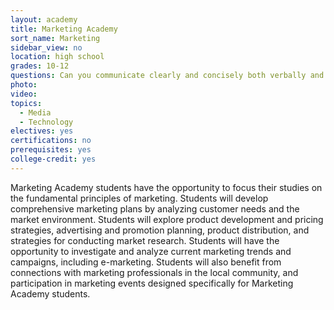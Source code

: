 ```yaml
---
layout: academy
title: Marketing Academy
sort_name: Marketing
sidebar_view: no
location: high school
grades: 10-12
questions: Can you communicate clearly and concisely both verbally and in writing? Are you able to recognize problems and devise an appropriate plan of action?
photo:
video:
topics:
  - Media
  - Technology
electives: yes
certifications: no
prerequisites: yes
college-credit: yes
---
```


Marketing Academy students have the opportunity to focus their studies on the fundamental principles of marketing. Students will develop comprehensive marketing plans by analyzing customer needs and the market environment. Students will explore product development and pricing strategies, advertising and promotion planning, product distribution, and strategies for conducting market research. Students will have the opportunity to investigate and analyze current marketing trends and campaigns, including e-marketing. Students will also benefit from connections with marketing professionals in the local community, and participation in marketing events designed specifically for Marketing Academy students.
